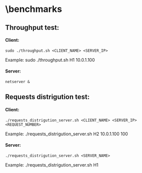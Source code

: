 # \benchmarks

## Throughput test:
#### Client:
	sudo ./throughput.sh <CLIENT_NAME> <SERVER_IP>
Example:
	sudo ./throughput.sh H1 10.0.1.100
#### Server:
	netserver &

## Requests distrigution test:
#### Client:
	./requests_distrigution_server.sh <CLIENT_NAME> <SERVER_IP> <REQUEST_NUMBER>
Example:
	./requests_distrigution_server.sh H2 10.0.1.100 100
#### Server:
	./requests_distrigution_server.sh <SERVER_NAME>
Example:
	./requests_distrigution_server.sh H1
